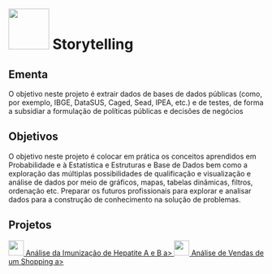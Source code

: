 # <img src = "https://github.com/anacgr05/PUCSP/assets/151938722/8ce7807a-d75c-43d7-ac12-4cdc3f616aeb" width="80"/> Storytelling
## Ementa 
O objetivo neste projeto é extrair dados de bases de dados públicas (como, por exemplo, IBGE, DataSUS, Caged,
Sead, IPEA, etc.) e de testes, de forma a subsidiar a formulação de políticas públicas e decisões de negócios
## Objetivos
O objetivo neste projeto é colocar em prática os conceitos aprendidos em Probabilidade e à Estatística e Estruturas e Base de Dados bem como a exploração 
das múltiplas possibilidades de qualificação e visualização e análise de dados por meio de gráficos, mapas, tabelas dinâmicas, filtros, ordenação etc.
Preparar os futuros profissionais para explorar e analisar dados para a construção de conhecimento na solução de problemas.
## Projetos
<a href="https://github.com/anacgr05/PUCSP/tree/main/Storytelling/An%C3%A1lise-da-Imuniza%C3%A7%C3%A3o-da-Hepatite-A-e-B">
  <img src = "https://github.com/anacgr05/PUCSP/assets/151938722/ee490893-3b60-49fd-b211-8a76ebb696c2V" width ="30"/> Análise da Imunização de Hepatite A e B
a>

<a href="https://github.com/anacgr05/PUCSP/tree/main/Storytelling/An%C3%A1lise-das-Vendas-de-um-Shopping">
  <img src = "https://github.com/anacgr05/PUCSP/assets/151938722/0c076142-b8ec-46de-af5f-8d890936f463" width ="30"/> Análise de Vendas de um Shopping
a>


